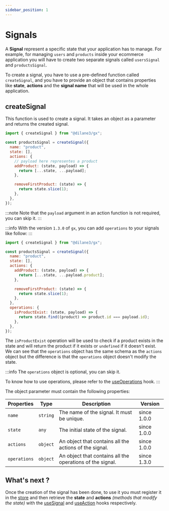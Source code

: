 ```yaml
---
sidebar_position: 1
---
```


# Signals

A **Signal** represent a specific state that your application has to manage. For example, for managing `users` and `products` inside your ecommerce application you will have to create two separate signals called `usersSignal` and `productsSignal`.

To create a signal, you have to use a pre-defined function called `createSignal`, and you have to provide an object that contains properties like **state**, **actions** and the **signal name** that will be used in the whole application.

## createSignal

This function is used to create a signal. It takes an object as a parameter and returns the created signal.

```js
import { createSignal } from "@dilane3/gx";

const productsSignal = createSignal({
  name: "product",
  state: [],
  actions: {
    // payload here representes a product
    addProduct: (state, payload) => {
      return [...state, ...payload];
    },

    removeFirstProduct: (state) => {
      return state.slice(1);
    },
  },
});
```

:::note
Note that the `payload` argument in an action function is not required, you can skip it.
:::

:::info
With the version `1.3.0` of `gx`, you can add `operations` to your signals like follow:
:::

```js
import { createSignal } from "@dilane3/gx";

const productsSignal = createSignal({
  name: "product",
  state: [],
  actions: {
    addProduct: (state, payload) => {
      return [...state, ...payload.product];
    },

    removeFirstProduct: (state) => {
      return state.slice(1);
    },
  },
  operations: {
    isProductExist: (state, payload) => {
      return state.find((product) => product.id === payload.id);
    },
  },
});
```

The `isProductExist` operation will be used to check if a product exists in the state and will return the product if it exists or `undefined` if it doesn't exist.
We can see that the `operations` object has the same schema as the `actions` object but the difference is that the `operations` object doesn't modify the state.

:::info
The `operations` object is optional, you can skip it.

To know how to use operations, please refer to the [useOperations](/docs/guide/hooks/useOperations) hook.
:::

The object parameter must contain the following properties:

| Properties   | Type     | Description                                               | Version     |
| ------------ | -------- | --------------------------------------------------------- | ----------- |
| `name`       | `string` | The name of the signal. It must be unique.                | since 1.0.0 |
| `state`      | `any`    | The initial state of the signal.                          | since 1.0.0 |
| `actions`    | `object` | An object that contains all the actions of the signal.    | since 1.0.0 |
| `operations` | `object` | An object that contains all the operations of the signal. | since 1.3.0 |

## What's next ?

Once the creation of the signal has been done, to use it you must register it in the [store](/docs/guide/store.md) and then retrieve the **state** and **actions** _(methods that modify the state)_ with the [useSignal](/docs/guide/hooks/useSignal.md) and [useAction](/docs/guide/hooks/useAction.md) hooks respectively.
